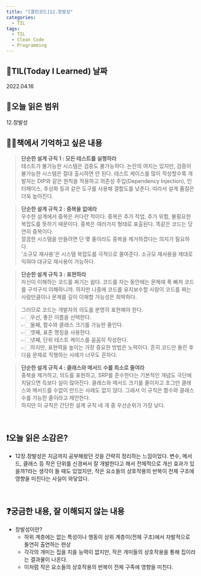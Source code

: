 ```yaml
---
title: "[클린코드]12.창발성"
categories:
  - TIL
tags:
  - TIL
  - Clean Code
  - Programming
---
```


## 📆TIL(Today I Learned) 날짜

2022.04.16

## 📑오늘 읽은 범위

12.창발성

## ✍🏻책에서 기억하고 싶은 내용

> **단순한 설계 규칙 1 : 모든 테스트를 실행하라**  
> 테스트가 불가능한 시스템은 검증도 불가능하다. 논란의 여지는 있지만, 검증이 불가능한 시스템은 절대 출시하면 안 된다.
> 테스트 케이스를 많이 작성할수록 개발자는 DIP와 같은 원칙을 적용하고 의존성 주입(Dependency Injection), 인터페이스, 추상화 등과 같은 도구를 사용해 결합도를 낮춘다. 따라서 설계 품질은 더욱 높아진다.

> **단순한 설계 규칙 2 : 중복을 없애라**  
> 우수한 설계에서 중복은 커다란 적이다. 중복은 추가 작업, 추가 위험, 불필요한 복잡도를 뜻하기 때문이다. 중복은 여러가지 형태로 표출된다. 똑같은 코드는 당연히 중복이다.  
> 깔끔한 시스템을 만들려면 단 몇 줄이라도 중복을 제거하겠다는 의지가 필요하다.  
> '소규모 재사용'은 시스템 복잡도를 극적으로 줄여준다. 소규모 재사용을 제대로 익혀야 대규모 재사용이 가능하다.

> **단순한 설계 규칙 3 : 표현하라**  
> 자신이 이해하는 코드를 짜기는 쉽다. 코드를 자는 동안에는 문제에 푹 빠져 코드를 구석구석 이해하니까. 하지만 나중에 코드를 유지보수할 사람이 코드를 짜는 사람만큼이나 문제를 깊이 이해할 가능성은 희박하다.

> 그러므로 코드는 개발자의 의도를 분명히 표현해야 한다.  
> 👉🏻우선, 좋은 이름을 선택한다.  
> 👉🏻둘째, 함수와 클래스 크기를 가능한 줄인다.  
> 👉🏻셋째, 표준 명칭을 사용한다.  
> 👉🏻넷쨰, 단위 테스트 케이스를 꼼꼼히 작성한다.  
> 👉🏻하지만, 표현력을 높이는 가장 중요한 방법은 노력이다. 흔히 코드만 돌린 후 다음 문제로 직행하는 사례가 너무도 흔하다.

> **단순한 설게 규칙 4 : 클래스와 메서드 수를 최소로 줄여라**  
> 중복을 제거하고, 의도를 표현하고, SRP를 준수한다는 기본적인 개념도 극단에 치달으면 득보다 실이 많아진다. 클래스와 메서드 크기를 줄이자고 조그만 클래스와 메서드를 수없이 만드는 사례도 없지 않다. 그래서 이 규칙은 함수와 클래스 수를 가능한 줄이라고 제안한다.  
> 하지만 이 규칙은 간단한 설계 규칙 네 개 중 우선순위가 가장 낮다.

<br />

## ❗오늘 읽은 소감은?

- 12장.창발성은 지금까지 공부해왔던 것을 간략히 정리하는 느낌이었다. 변수, 메서드, 클래스 등 작은 단위를 신경써서 잘 개발한다고 해서 전체적으로 개선 효과가 있을까?라는 생각이 들 때도 있었지만, 작은 요소들의 상호작용의 반복이 전체 구조에 영향을 미친다는 사실이 와닿았다.

<br />

## ❓궁금한 내용, 잘 이해되지 않는 내용

- 창발성이란?
  - 하위 계층에는 없는 특성이나 행동이 상위 계층이(전체 구조)에서 자발적으로 돌연히 출연하는 현상
  - 각각의 개미는 집을 지을 능력이 없지만, 작은 개미들의 상호작용을 통해 집이라는 결과물이 나온다.
  - 이처럼 작은 요소들의 상호작용의 반복이 전체 구족에 영향을 미친다.
